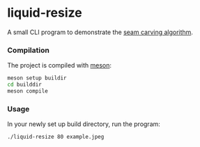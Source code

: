 # liquid-resize

A small CLI program to demonstrate the [seam carving algorithm](https://en.wikipedia.org/wiki/Seam_carving).

### Compilation
The project is compiled with [meson](https://mesonbuild.com/):
```bash
meson setup buildir
cd builddir
meson compile
```

### Usage
In your newly set up build directory, run the program:
```bash
./liquid-resize 80 example.jpeg
```
